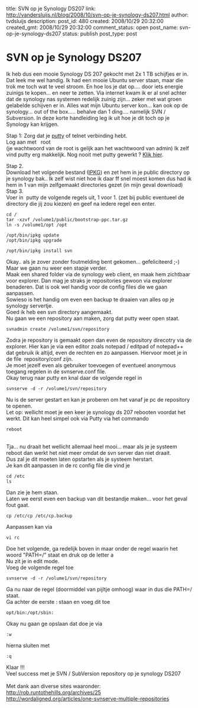 title: SVN op je Synology DS207
link: http://vandersluijs.nl/blog/2008/10/svn-op-je-synology-ds207.html
author: tvdsluijs
description: 
post_id: 480
created: 2008/10/29 20:32:00
created_gmt: 2008/10/29 20:32:00
comment_status: open
post_name: svn-op-je-synology-ds207
status: publish
post_type: post

# SVN op je Synology DS207

Ik heb dus een mooie Synology DS 207 gekocht met 2x 1 TB schijfjes er in. Dat leek me wel handig. Ik had een mooie Ubuntu server staan, maar die trok me toch wat te veel stroom. En hoe los je dat op.... door iets energie zuinigs te kopen... en neer te zetten. Via internet kwam ik er al snel achter dat de synology nas systemen redelijk zuinig zijn... zeker met wat groen gelabelde schijven er in. Alles wat mijn Ubuntu server kon... kan ook op de synology... out of the box..... behalve dan 1 ding.... namelijk SVN / Subversion. In deze korte handleiding leg ik uit hoe je dit toch op je Synology kan krijgen.   
  
Stap 1: Zorg dat je [putty](http://www.chiark.greenend.org.uk/~sgtatham/putty/download.html) of telnet verbinding hebt.  
Log aan met   root  
(je wachtwoord van de root is gelijk aan het wachtwoord van admin) Ik zelf vind putty erg makkelijk. Nog nooit met putty gewerkt ? [Klik hier](http://lacocina.nl/artikelen/putty.html).  
  
Stap 2.  
Download het volgende bestand ([IPKG](http://oinkzwurgl.org/dl.php?file=bootstrap-ppc.tar.gz)) en zet hem in je public directory op je synology bak.. Ik zelf wist niet hoe ik daar ff snel moest komen dus had ik hem in 1 van mijn zelfgemaakt directories gezet (in mijn geval download) Stap 3.  
Voer in  putty de volgende regels uit, 1 voor 1. (zet bij public eventueel de directory die jij zou kiezen) en geef na iedere regel een enter. 
    
    
    cd /  
    tar -xzvf /volume1/public/bootstrap-ppc.tar.gz  
    ln -s /volume1/opt /opt  
      
    /opt/bin/ipkg update  
    /opt/bin/ipkg upgrade  
      
    /opt/bin/ipkg install svn

  
Okay.. als je zover zonder foutmelding bent gekomen... gefeliciteerd ;-)  
Maar we gaan nu weer een stapje verder.  
Maak een shared folder via de synology web client, en maak hem zichtbaar voor explorer. Dan mag je straks je repositories gewoon via explorer benaderen. Dat is ook wel handig voor de config files die we gaan aanpassen.  
Sowieso is het handig om even een backup te draaien van alles op je synology servertje.  
Goed ik heb een svn directory aangemaakt.  
Nu gaan we een repository aan maken, zorg dat putty weer open staat.  

    
    
    svnadmin create /volume1/svn/repository

  
Zodra je repository is gemaakt open dan even de repository direcotry via de explorer. Hier kan je via een editor zoals notepad / editpad of notepad++ dat gebruik ik altijd, even de rechten en zo aanpassen. Hiervoor moet je in de file  repository/conf zijn.  
Je moet jezelf even als gebruiker toevoegen of eventueel anonymous toegang regelen in de svnserve.conf file.   
Okay terug naar putty en knal daar de volgende regel in  

    
    
    svnserve -d -r /volume1/svn/repository

  
Nu is de server gestart en kan je proberen om het vanaf je pc de repository te openen.  
Let op: wellicht moet je een keer je synology ds 207 rebooten voordat het werkt. Dit kan heel simpel ook via Putty via het commando  

    
    
    reboot

  
   
Tja... nu draait het wellicht allemaal heel mooi... maar als je je systeem reboot dan werkt het niet meer omdat de svn server dan niet draait.  
Dus zal je dit moeten laten opstarten als je systeem herstart.  
Je kan dit aanpassen in de rc config file die vind je  

    
    
    cd /etc  
    ls

  
Dan zie je hem staan.  
Laten we eerst even een backup van dit bestandje maken... voor het geval fout gaat.  

    
    
    cp /etc/cp /etc/cp.backup

  
Aanpassen kan via  

    
    
    vi rc

  
Doe het volgende, ga redelijk boven in maar onder de regel waarin het woord "PATH=/" staat en druk op de letter a  
Nu zit je in edit mode.  
Voeg de volgende regel toe  

    
    
    svnserve -d -r /volume1/svn/repository

  
Ga nu naar de regel (doormiddel van pijltje omhoog) waar in dus die PATH=/ staat.  
Ga achter de eerste : staan en voeg dit toe   

    
    
    opt/bin:/opt/sbin:

  
Okay nu gaan ge opslaan dat doe je via  

    
    
    :w

  
hierna sluiten met   

    
    
    :q

  
Klaar !!!  
Veel success met je SVN / SubVersion repository op je synology DS207  
   
Met dank aan diverse sites waaronder:  
<http://rob.runtothehills.org/archives/25>  
<http://wordaligned.org/articles/one-svnserve-multiple-repositories>